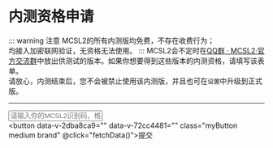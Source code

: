 # 内测资格申请  

::: warning 注意
MCSL2的所有内测版均免费，不存在收费行为；  
均接入加密联网验证，无资格无法使用。
:::
MCSL2会不定时在[QQ群 · MCSL2·官方交流群](/links/mcsl2-qq-group)中放出供测试的版本。如果你想要得到这些版本的内测资格，请填写该表单。  
请放心，内测结束后，您不会被禁止使用该内测版，并且也可在`设置`中升级到正式版。
___

<script>
export default {
  methods: {
    validateIdentificationCode(identificationCode) {
      return /^[a-zA-Z0-9]{4}-[a-zA-Z0-9]{4}-[a-zA-Z0-9]{4}-[a-zA-Z0-9]{4}$/.test(identificationCode);
    },

    handleApiError(message) {
      const resultElement = document.getElementById('apiResult');
      resultElement.textContent = '发生错误：' + message;
    },

    async fetchData() {
      const identificationCode = document.getElementById('identificationInput').value;
      if (!this.validateIdentificationCode(identificationCode)) {
        this.handleApiError('输入的识别码格式不正确，应为XXXX-XXXX-XXXX-XXXX');
        return;
      }

      const checkPreviewUrl = `https://api.mcsl.com.cn/checkPreviewAvailable?Identification=${identificationCode}`;
      const givePermissionUrl = `https://api.mcsl.com.cn/givePreviewPermission?Identification=${identificationCode}`;
      const commonHeaders = {'Access-Control-Allow-Origin': '*.mcsl.com.cn*'};
      
      try {
        const checkPreviewResponse = await fetch(checkPreviewUrl, { mode: 'cors', headers: commonHeaders });
        const checkPreviewData = await checkPreviewResponse.json();

        if (checkPreviewData.msg.includes('发生错误')) {
          this.handleApiError(checkPreviewData.msg);
        } else if (checkPreviewData.available) {
          const resultElement = document.getElementById('apiResult');
          resultElement.textContent = checkPreviewData.msg;
        } else {
          const permissionResponse = await fetch(givePermissionUrl, { mode: 'cors', headers: commonHeaders });
          const permissionData = await permissionResponse.json();
          if (permissionData.msg.includes('发生错误')) {
            this.handleApiError(permissionData.msg);
          } else {
            const resultElement = document.getElementById('apiResult');
            resultElement.textContent = permissionData.msg;
          }
        }
      } catch (error) {
        this.handleApiError(error.message);
      }
    }
  }
}
</script>


<input type="text" class="myInput" id="identificationInput" placeholder="请输入你的MCSL2识别码，格式为XXXX-XXXX-XXXX-XXXX"><br>
<button data-v-2dba8ca9="" data-v-72cc4481="" class="myButton medium brand" @click="fetchData()">提交</button>
<p id="apiResult"></p>

<!-- 
::: details 无法加载？
可能是你的浏览器不支持iframe接入方式，你可以选择打开链接：

<https://www.wjx.top/vm/P4PqtSh.aspx>
::: -->
